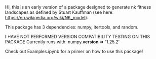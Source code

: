 Hi, this is an early version of a package designed to generate nk fitness landscapes as defined by Stuart Kauffman (see here: https://en.wikipedia.org/wiki/NK_model). 

This package has 3 dependencies: numpy, itertools, and random.

I HAVE NOT PERFORMED VERSION COMPATIBILITY TESTING ON THIS PACKAGE
    Currently runs with:
        numpy.__version__ => '1.25.2'
        
Check out Examples.ipynb for a primer on how to use this package!
        
    

